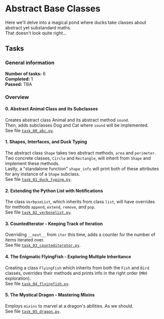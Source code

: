 # Abstract Base Classes
Here we'll delve into a magical pond where ducks take classes about abstract yet substandard maths.<br/>
That doesn't look quite right...<br/>
## Tasks
### General information
__Number of tasks:__ 6<br/>
__Completed:__ 1<br/>
__Passed:__ TBA<br/>
### Overview
#### 0. Abstract Animal Class and its Subclasses
Creates abstract class Animal and its abstract method `sound`.<br/>
Then, adds subclasses Dog and Cat where `sound` will be implemented.<br/>
See file [`task_00_abc.py`](./task_00_abc.py).
#### 1. Shapes, Interfaces, and Duck Typing
The abstract class `Shape` takes two abstract methods, `area` and `perimeter`.<br/>
Two concrete classes, `Circle` and `Rectangle`, will inherit from `Shape` and implement these methods.<br/>
Lastly, a "standalone function" `shape_info` will print both of these attributes for any instance of a `Shape` subclass.<br/>
See file [`task_01_duck_typing.py`](./task_01_duck_typing.py).
#### 2. Extending the Python List with Notifications
The class `VerbpseList`, which inherits from class `list`, will have overrides for methods `append`, `extend`, `remove`, and `pop`.<br/>
See file [`task_02_verboselist.py`](./task_02_verboselist.py).
#### 3. CountedIterator - Keeping Track of Iteration
Overriding `__next__` from `iter` this time, adds a counter for the number of items iterated over.<br/>
See file [`task_03_countediterator.py`](./task_03_countediterator.py).
#### 4. The Enigmatic FlyingFish - Exploring Multiple Inheritance
Creating a class `FlyingFish` which inherits from both the `Fish` and `Bird` classes, overrides their methods and prints info in the right order (`MRO` exploration).<br/>
See file [`task_04_flyingfish.py`](./task_04_flyingfish.py).
#### 5. The Mystical Dragon - Mastering Mixins
Employs `mixins` to marvel at a dragon's abilities. As we should.<br/>
See file [`task_05_dragon.py`](./task_05_dragon.py).